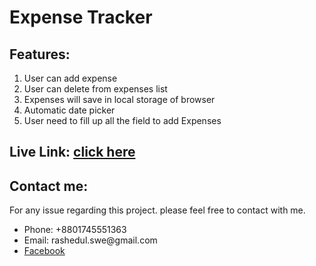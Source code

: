 <h1>Expense Tracker</h1>

<h2>Features:</h2>
<ol>
  <li>User can add expense</li>
  <li>User can delete from expenses list</li>
  <li>Expenses will save in local storage of browser</li>
  <li>Automatic date picker</li>
  <li>User need to fill up all the field to add Expenses</li>
</ol>

<h2>Live Link: <a href="">click here</a></h2>

<h2>Contact me:</h2>
<p>For any issue regarding this project. please feel free to contact with me.</p>
<ul>
  <li>Phone: +8801745551363</li>
  <li>Email: rashedul.swe@gmail.com</li>
  <li><a target="_blank" href="https://www.facebook.com/rdswe">Facebook</a></li>
</ul>
